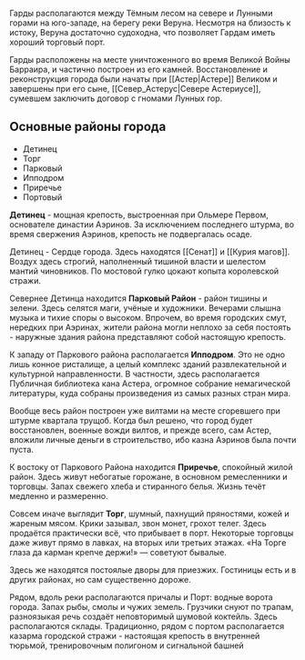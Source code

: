 Гарды располагаются между Тёмным лесом на севере и Лунными горами на юго-западе, на берегу реки Веруна. Несмотря на близость к истоку, Веруна достаточно судоходна, что позволяет Гардам иметь хороший торговый порт.

Гарды расположены на месте уничтоженного во время Великой Войны Барраира, и частично построен из его камней. Восстановление и реконструкция города были начаты при [[Астер|Астере]] Великом и завершены при его сыне, [[Север_Астерус|Севере Астериусе]], сумевшем заключить договор с гномами Лунных гор.

## Основные районы города
- Детинец
- Торг
- Парковый
- Ипподром
- Приречье
- Портовый

**Детинец** - мощная крепость, выстроенная при Ольмере Первом, основателе династии Аэринов. За исключением последнего штурма, во время свержения Аэринов, крепость не подвергалась осаде. 

Детинец - Сердце города. Здесь находятся [[Сенат]] и [[Курия магов]]. Воздух здесь строгий, наполненный тишиной власти и шелестом мантий чиновников. По мостовой гулко цокают копыта королевской стражи.

Севернее Детинца находится **Парковый Район** - район тишины и зелени. Здесь селятся маги, учёные и художники. Вечерами слышна музыка и тихие споры о высоком. Впрочем, во время городских смут, нередких при Аэринах, жители района могли неплохо за себя постоять - наружные здания района представляют собой настоящую крепость.

К западу от Паркового района располагается **Ипподром**. Это не одно лишь конное ристалище, а целый комплекс зданий развлекательной и культурной направленности. В частности, здесь располагается Публичная библиотека кана Астера, огромное собрание немагической литературы, куда собраны произведения из самых разных стран мира.

Вообще весь район построен уже вилтами на месте сгоревшего при штурме квартала трущоб. Когда был решено, что город будет восстановлен, военные вожди вилтов, и прежде всего, сам Астер, вложили личные деньги в строительство, ибо казна Аэринов была почти пуста.

К востоку от Паркового Района находится **Приречье**, спокойный жилой район. Здесь живут небогатые горожане, в основном ремесленники и торговцы. Запах свежего хлеба и стиранного белья. Жизнь течёт медленно и размеренно.

Совсем иначе выглядит **Торг**, шумный, пахнущий пряностями, кожей и жареным мясом. Крики зазывал, звон монет, грохот телег. Здесь продаётся практически всё, что прибывает в порт. Некоторые торговцы даже живут прямо в лавках, на вторых или третьих этажах. «На Торге глаза да карман крепче держи!» — советуют бывалые.

Здесь же находятся постоялые дворы для приезжих. Гостиницы есть и в других районах, но сам существенно дороже.

Рядом, вдоль реки располагаются причалы и Порт: водные ворота города. Запах рыбы, смолы и чужих земель. Грузчики снуют по трапам, разноязыкая речь создаёт неповторимый шумовой коктейль. Здесь располагаются склады. Традиционно, рядом с портом располагается казарма городской стражи - настоящая крепость в внутренней тюрьмой, тренировочным полигоном и сигнальной башней
